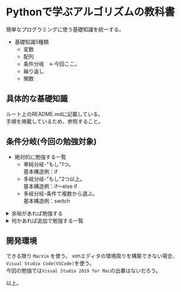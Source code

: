 # Pythonで学ぶアルゴリズムの教科書
簡単なプログラミングに使う基礎知識を統一する。  

* 基礎知識5種類  
  * 変数  
  * 配列  
  * 条件分岐　←今回ここ。  
  * 繰り返し  
  * 関数  

## 具体的な基礎知識
ルート上のREADME.mdに記載している。  
手順を掲載しているため、参照すること。  


## 条件分岐(今回の勉強対象)  

* 絶対的に勉強する一覧  
  * 単純分岐-"もし"1つ。  
    基本構造例：if  
  * 多岐分岐-"もし"2つ以上。  
    基本構造例：if〜else if  
  * 多岐分岐-条件で複数から選ぶ。  
    基本構造例：switch  

<details><summary>余裕があれば勉強する</summary>

* 関係演算子  
  * 等しい  
  * 等しくない  
  * より大きい  
  * より小さい  
  * 以上  
  * 以下  
  * 三項演算子  

* 論理演算子(ドモルガンの法則)  
  * 論理積  
  * 論理和  
  * 排他的論理和  
  * 否定  

* 演算子の優先順位  

* 他の話題例  
  * 変数の比較  
  * 配列の比較  

</details>

<details><summary>何かあれば追加で勉強する一覧</summary>

* ジャンプ  
  * goto文  

</details>


## 開発環境
できる限り `MacVim` を使う。
vimエディタの環境周りを構築できない場合、`Visual Studio Code(VSCode)`を使う。  
今回の勉強では`Visual Studio 2019 for Mac`の出番はないだろう。  

以上。
